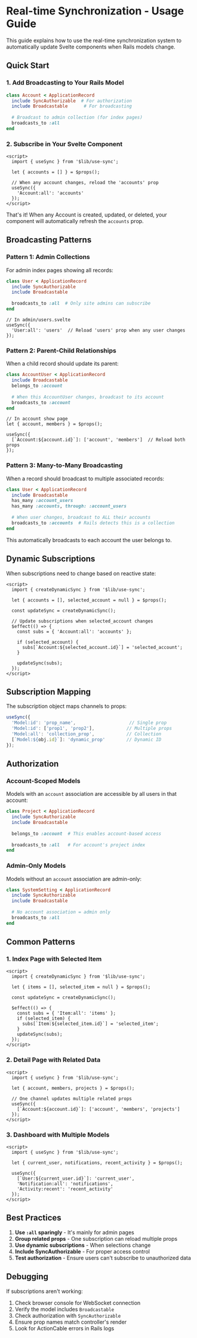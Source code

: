 # Real-time Synchronization - Usage Guide

This guide explains how to use the real-time synchronization system to automatically update Svelte components when Rails models change.

## Quick Start

### 1. Add Broadcasting to Your Rails Model

```ruby
class Account < ApplicationRecord
  include SyncAuthorizable  # For authorization
  include Broadcastable      # For broadcasting
  
  # Broadcast to admin collection (for index pages)
  broadcasts_to :all
end
```

### 2. Subscribe in Your Svelte Component

```svelte
<script>
  import { useSync } from '$lib/use-sync';
  
  let { accounts = [] } = $props();
  
  // When any account changes, reload the 'accounts' prop
  useSync({
    'Account:all': 'accounts'
  });
</script>
```

That's it! When any Account is created, updated, or deleted, your component will automatically refresh the `accounts` prop.

## Broadcasting Patterns

### Pattern 1: Admin Collections

For admin index pages showing all records:

```ruby
class User < ApplicationRecord
  include SyncAuthorizable
  include Broadcastable
  
  broadcasts_to :all  # Only site admins can subscribe
end
```

```svelte
// In admin/users.svelte
useSync({
  'User:all': 'users'  // Reload 'users' prop when any user changes
});
```

### Pattern 2: Parent-Child Relationships

When a child record should update its parent:

```ruby
class AccountUser < ApplicationRecord
  include Broadcastable
  belongs_to :account
  
  # When this AccountUser changes, broadcast to its account
  broadcasts_to :account
end
```

```svelte
// In account show page
let { account, members } = $props();

useSync({
  [`Account:${account.id}`]: ['account', 'members']  // Reload both props
});
```

### Pattern 3: Many-to-Many Broadcasting

When a record should broadcast to multiple associated records:

```ruby
class User < ApplicationRecord
  include Broadcastable
  has_many :account_users
  has_many :accounts, through: :account_users
  
  # When user changes, broadcast to ALL their accounts
  broadcasts_to :accounts  # Rails detects this is a collection
end
```

This automatically broadcasts to each account the user belongs to.

## Dynamic Subscriptions

When subscriptions need to change based on reactive state:

```svelte
<script>
  import { createDynamicSync } from '$lib/use-sync';
  
  let { accounts = [], selected_account = null } = $props();
  
  const updateSync = createDynamicSync();
  
  // Update subscriptions when selected_account changes
  $effect(() => {
    const subs = { 'Account:all': 'accounts' };
    
    if (selected_account) {
      subs[`Account:${selected_account.id}`] = 'selected_account';
    }
    
    updateSync(subs);
  });
</script>
```

## Subscription Mapping

The subscription object maps channels to props:

```javascript
useSync({
  'Model:id': 'prop_name',                    // Single prop
  'Model:id': ['prop1', 'prop2'],            // Multiple props
  'Model:all': 'collection_prop',            // Collection
  [`Model:${obj.id}`]: 'dynamic_prop'        // Dynamic ID
});
```

## Authorization

### Account-Scoped Models

Models with an `account` association are accessible by all users in that account:

```ruby
class Project < ApplicationRecord
  include SyncAuthorizable
  include Broadcastable
  
  belongs_to :account  # This enables account-based access
  
  broadcasts_to :all   # For account's project index
end
```

### Admin-Only Models

Models without an `account` association are admin-only:

```ruby
class SystemSetting < ApplicationRecord
  include SyncAuthorizable
  include Broadcastable
  
  # No account association = admin only
  broadcasts_to :all
end
```

## Common Patterns

### 1. Index Page with Selected Item

```svelte
<script>
  import { createDynamicSync } from '$lib/use-sync';
  
  let { items = [], selected_item = null } = $props();
  
  const updateSync = createDynamicSync();
  
  $effect(() => {
    const subs = { 'Item:all': 'items' };
    if (selected_item) {
      subs[`Item:${selected_item.id}`] = 'selected_item';
    }
    updateSync(subs);
  });
</script>
```

### 2. Detail Page with Related Data

```svelte
<script>
  import { useSync } from '$lib/use-sync';
  
  let { account, members, projects } = $props();
  
  // One channel updates multiple related props
  useSync({
    [`Account:${account.id}`]: ['account', 'members', 'projects']
  });
</script>
```

### 3. Dashboard with Multiple Models

```svelte
<script>
  import { useSync } from '$lib/use-sync';
  
  let { current_user, notifications, recent_activity } = $props();
  
  useSync({
    [`User:${current_user.id}`]: 'current_user',
    'Notification:all': 'notifications',
    'Activity:recent': 'recent_activity'
  });
</script>
```

## Best Practices

1. **Use `:all` sparingly** - It's mainly for admin pages
2. **Group related props** - One subscription can reload multiple props
3. **Use dynamic subscriptions** - When selections change
4. **Include SyncAuthorizable** - For proper access control
5. **Test authorization** - Ensure users can't subscribe to unauthorized data

## Debugging

If subscriptions aren't working:

1. Check browser console for WebSocket connection
2. Verify the model includes `Broadcastable`
3. Check authorization with `SyncAuthorizable`
4. Ensure prop names match controller's render
5. Look for ActionCable errors in Rails logs